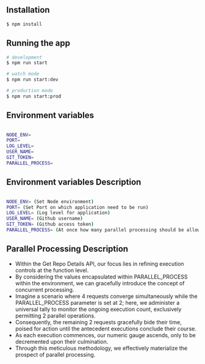 ## Installation

```bash
$ npm install
```

## Running the app

```bash
# development
$ npm run start

# watch mode
$ npm run start:dev

# production mode
$ npm run start:prod
```

## Environment variables

```bash

NODE_ENV=
PORT=
LOG_LEVEL=
USER_NAME=
GIT_TOKEN=
PARALLEL_PROCESS=
```

## Environment variables Description

```bash

NODE_ENV= (Set Node environment)
PORT= (Set Port on which application need to be run)
LOG_LEVEL= (Log level for application)
USER_NAME= (Github username)
GIT_TOKEN= (Github access token)
PARALLEL_PROCESS= (At once how many parallel processing should be allowed)
```

## Parallel Processing Description

- Within the Get Repo Details API, our focus lies in refining execution controls at the function level.
- By considering the values encapsulated within PARALLEL_PROCESS within the environment, we can gracefully introduce the concept of concurrent processing.
- Imagine a scenario where 4 requests converge simultaneously while the PARALLEL_PROCESS parameter is set at 2; here, we administer a universal tally to monitor the ongoing execution count, exclusively permitting 2 parallel operations.
- Consequently, the remaining 2 requests gracefully bide their time, poised for action until the antecedent executions conclude their course.
- As each execution commences, our numeric gauge ascends, only to be decremented upon their culmination.
- Through this meticulous methodology, we effectively materialize the prospect of parallel processing.
